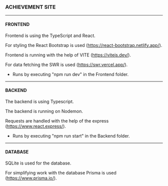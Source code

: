 ### ACHIEVEMENT SITE
---
#### FRONTEND
Frontend is using the TypeScript and React.

For styling the React Bootstrap is used (https://react-bootstrap.netlify.app/).

Frontend is running with the help of VITE (https://vitejs.dev/).

For data fetching the SWR is used (https://swr.vercel.app/).

- Runs by executing "npm run dev" in the Frontend folder.

---
#### BACKEND
The backend is using Typescript.

The backend is running on Nodemon.

Requests are handled with the help of the express (https://www.react.express/).

- Runs by executing "npm run start" in the Backend folder.


---
#### DATABASE
SQLite is used for the database.

For simplifying work with the database Prisma is used (https://www.prisma.io/).

